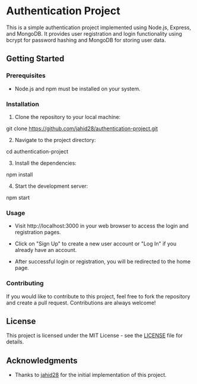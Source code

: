 # Authentication Project

This is a simple authentication project implemented using Node.js, Express, and MongoDB. It provides user registration and login functionality using bcrypt for password hashing and MongoDB for storing user data.

## Getting Started

### Prerequisites

- Node.js and npm must be installed on your system.

### Installation

1. Clone the repository to your local machine:

git clone https://github.com/jahid28/authentication-project.git


2. Navigate to the project directory:

cd authentication-project

3. Install the dependencies:

npm install

4. Start the development server:

npm start


### Usage

- Visit http://localhost:3000 in your web browser to access the login and registration pages.

- Click on "Sign Up" to create a new user account or "Log In" if you already have an account.

- After successful login or registration, you will be redirected to the home page.

### Contributing

If you would like to contribute to this project, feel free to fork the repository and create a pull request. Contributions are always welcome!

## License

This project is licensed under the MIT License - see the [LICENSE](LICENSE) file for details.

## Acknowledgments

- Thanks to [jahid28](https://github.com/jahid28) for the initial implementation of this project.
